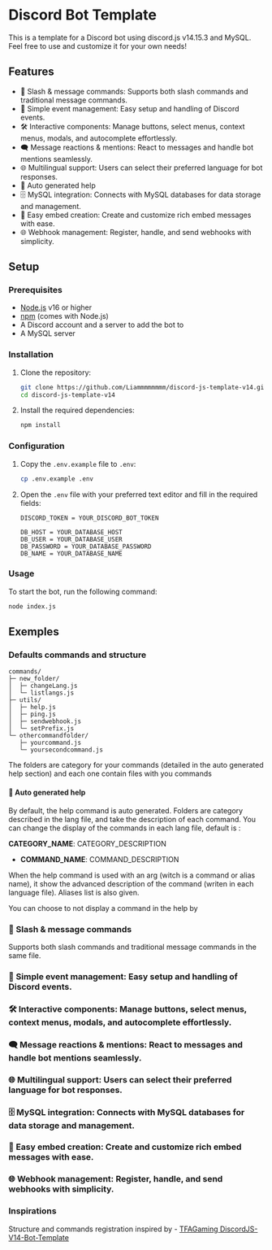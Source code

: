 # Discord Bot Template

This is a template for a Discord bot using discord.js v14.15.3 and MySQL. Feel free to use and customize it for your own needs!

## Features

- 💬 Slash & message commands: Supports both slash commands and traditional message commands.
- 🔄 Simple event management: Easy setup and handling of Discord events.
- 🛠️ Interactive components: Manage buttons, select menus, context menus, modals, and autocomplete effortlessly.
- 🗨️ Message reactions & mentions: React to messages and handle bot mentions seamlessly.
- 🌐 Multilingual support: Users can select their preferred language for bot responses.
- 📜 Auto generated help
- 🗄️ MySQL integration: Connects with MySQL databases for data storage and management.
- 🎨 Easy embed creation: Create and customize rich embed messages with ease.
- 🌐 Webhook management: Register, handle, and send webhooks with simplicity.

## Setup

### Prerequisites

- [Node.js](https://nodejs.org/) v16 or higher
- [npm](https://www.npmjs.com/) (comes with Node.js)
- A Discord account and a server to add the bot to
- A MySQL server

### Installation

1. Clone the repository:

    ```sh
    git clone https://github.com/Liammmmmmmm/discord-js-template-v14.git
    cd discord-js-template-v14
    ```

2. Install the required dependencies:

    ```sh
    npm install
    ```

### Configuration

1. Copy the `.env.example` file to `.env`:

    ```sh
    cp .env.example .env
    ```

2. Open the `.env` file with your preferred text editor and fill in the required fields:

    ```env
    DISCORD_TOKEN = YOUR_DISCORD_BOT_TOKEN
    
    DB_HOST = YOUR_DATABASE_HOST
    DB_USER = YOUR_DATABASE_USER
    DB_PASSWORD = YOUR_DATABASE_PASSWORD
    DB_NAME = YOUR_DATABASE_NAME
    ```

### Usage

To start the bot, run the following command:

```sh
node index.js
```

## Exemples

### Defaults commands and structure
```
commands/
├─ new_folder/
│  ├─ changeLang.js
│  └─ listlangs.js
├─ utils/
│  ├─ help.js
│  ├─ ping.js
│  ├─ sendwebhook.js
│  └─ setPrefix.js
└─ othercommandfolder/
   ├─ yourcommand.js
   └─ yoursecondcommand.js
```

The folders are category for your commands (detailed in the auto generated help section) and each one contain files with you commands 

#### 📜 Auto generated help
By default, the help command is auto generated. Folders are category described in the lang file, and take the description of each command. You can change the display of the commands in each lang file, default is :

__CATEGORY_NAME__: CATEGORY_DESCRIPTION
- **COMMAND_NAME**: COMMAND_DESCRIPTION

When the help command is used with an arg (witch is a command or alias name), it show the advanced description of the command (writen in each language file). Aliases list is also given.

You can choose to not display a command in the help by 

### 💬 Slash & message commands

Supports both slash commands and traditional message commands in the same file.



### 🔄 Simple event management: Easy setup and handling of Discord events.
### 🛠️ Interactive components: Manage buttons, select menus, context menus, modals, and autocomplete effortlessly.
### 🗨️ Message reactions & mentions: React to messages and handle bot mentions seamlessly.
### 🌐 Multilingual support: Users can select their preferred language for bot responses.
### 🗄️ MySQL integration: Connects with MySQL databases for data storage and management.
### 🎨 Easy embed creation: Create and customize rich embed messages with ease.
### 🌐 Webhook management: Register, handle, and send webhooks with simplicity.

### Inspirations

Structure and commands registration inspired by - [TFAGaming DiscordJS-V14-Bot-Template](https://github.com/TFAGaming/DiscordJS-V14-Bot-Template/tree/main)